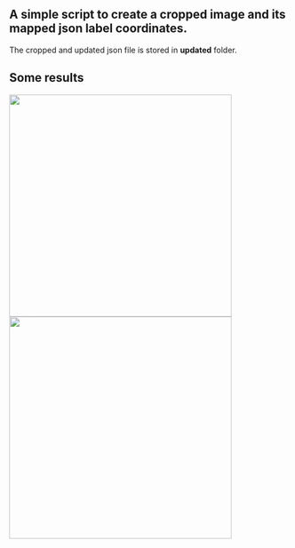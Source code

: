 ## A simple script to create a cropped image and its mapped json label coordinates. 

The cropped and updated json file is stored in **updated** folder.

## Some results

<img src="https://user-images.githubusercontent.com/53503951/224208847-32400cf5-2ad1-422f-8d41-58b426f6716c.png" width="400">
<img src="https://user-images.githubusercontent.com/53503951/224208851-17d185b4-2d7f-4817-a269-6c78a5a7a028.png" width="400">


